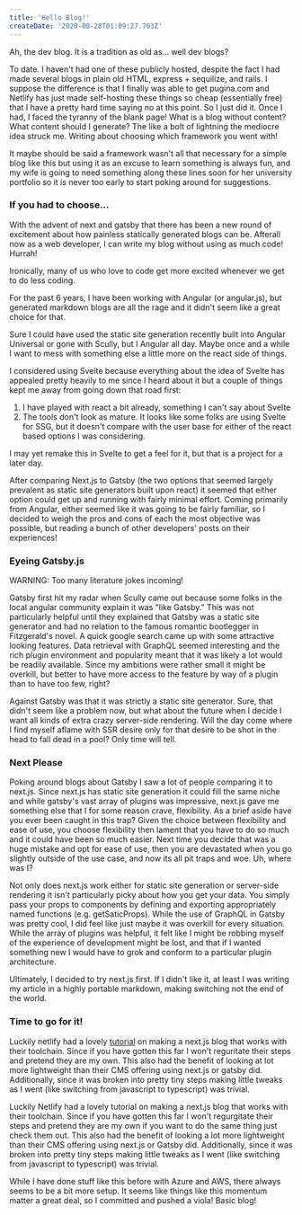 ```yaml
---
title: 'Hello Blog!'
createDate: '2020-08-28T01:09:27.703Z'
---
```


Ah, the dev blog. It is a tradition as old as... well dev blogs?

To date. I haven't had one of these publicly hosted, despite the fact I had made several blogs in plain old HTML, express + sequilize, and rails. I suppose the difference is that I finally was able to get pugina.com and Netlify has just made self-hosting these things so cheap (essentially free) that I have a pretty hard time saying no at this point. So I just did it. Once I had, I faced the tyranny of the blank page! What is a blog without content? What content should I generate? The like a bolt of lightning the mediocre idea struck me. Writing about choosing which framework you went with!

It maybe should be said a framework wasn't all that necessary for a simple blog like this but using it as an excuse to learn something is always fun, and my wife is going to need something along these lines soon for her university portfolio so it is never too early to start poking around for suggestions.

### If you had to choose...

With the advent of next and gatsby that there has been a new round of excitement about how painless statically generated blogs can be. Afterall now as a web developer, I can write my blog without using as much code! Hurrah!

Ironically, many of us who love to code get more excited whenever we get to do less coding.

For the past 6 years, I have been working with Angular (or angular.js), but generated markdown blogs are all the rage and it didn't seem like a great choice for that.

Sure I could have used the static site generation recently built into Angular Universal or gone with Scully, but I Angular all day. Maybe once and a while I want to mess with something else a little more on the react side of things.

I considered using Svelte because everything about the idea of Svelte has appealed pretty heavily to me since I heard about it but a couple of things kept me away from going down that road first:

1. I have played with react a bit already, something I can't say about Svelte
2. The tools don't look as mature. It looks like some folks are using Svelte for SSG, but it doesn't compare with the user base for either of the react based options I was considering.

I may yet remake this in Svelte to get a feel for it, but that is a project for a later day.

After comparing Next.js to Gatsby (the two options that seemed largely prevalent as static site generators built upon react) it seemed that either option could get up and running with fairly minimal effort. Coming primarily from Angular, either seemed like it was going to be fairly familiar, so I decided to weigh the pros and cons of each the most objective was possible, but reading a bunch of other developers' posts on their experiences!

### Eyeing Gatsby.js

WARNING: Too many literature jokes incoming!

Gatsby first hit my radar when Scully came out because some folks in the local angular community explain it was "like Gatsby." This was not particularly helpful until they explained that Gatsby was a static site generator and had no relation to the famous romantic bootlegger in Fitzgerald's novel. A quick google search came up with some attractive looking features. Data retrieval with GraphQL seemed interesting and the rich plugin environment and popularity meant that it was likely a lot would be readily available. Since my ambitions were rather small it might be overkill, but better to have more access to the feature by way of a plugin than to have too few, right?

Against Gatsby was that it was strictly a static site generator. Sure, that didn't seem like a problem now, but what about the future when I decide I want all kinds of extra crazy server-side rendering. Will the day come where I find myself aflame with SSR desire only for that desire to be shot in the head to fall dead in a pool? Only time will tell.

### Next Please

Poking around blogs about Gatsby I saw a lot of people comparing it to next.js. Since next.js has static site generation it could fill the same niche and while gatsby's vast array of plugins was impressive, next.js gave me something else that I for some reason crave, flexibility. As a brief aside have you ever been caught in this trap? Given the choice between flexibility and ease of use, you choose flexibility then lament that you have to do so much and it could have been so much easier. Next time you decide that was a huge mistake and opt for ease of use, then you are devastated when you go slightly outside of the use case, and now its all pit traps and woe. Uh, where was I?

Not only does next.js work either for static site generation or server-side rendering it isn't particularly picky about how you get your data. You simply pass your props to components by defining and exporting appropriately named functions (e.g. getSaticProps). While the use of GraphQL in Gatsby was pretty cool, I did feel like just maybe it was overkill for every situation. While the array of plugins was helpful, it felt like I might be robbing myself of the experience of development might be lost, and that if I wanted something new I would have to grok and conform to a particular plugin architecture.

Ultimately, I decided to try next.js first. If I didn't like it, at least I was writing my article in a highly portable markdown, making switching not the end of the world.

### Time to go for it!

Luckily netlify had a lovely [tutorial](https://www.netlify.com/blog/2020/05/04/building-a-markdown-blog-with-next-9.4-and-netlify/) on making a next.js blog that works with their toolchain. Since if you have gotten this far I won't reguritate their steps and pretend they are my own. This also had the benefit of looking at lot more lightweight than their CMS offering using next.js or gatsby did. Additionally, since it was broken into pretty tiny steps making little tweaks as I went (like switching from javascript to typescript) was trivial.

Luckily Netlify had a lovely tutorial on making a next.js blog that works with their toolchain. Since if you have gotten this far I won't regurgitate their steps and pretend they are my own if you want to do the same thing just check them out. This also had the benefit of looking a lot more lightweight than their CMS offering using next.js or Gatsby did. Additionally, since it was broken into pretty tiny steps making little tweaks as I went (like switching from javascript to typescript) was trivial.

While I have done stuff like this before with Azure and AWS, there always seems to be a bit more setup. It seems like things like this momentum matter a great deal, so I committed and pushed a viola! Basic blog!

